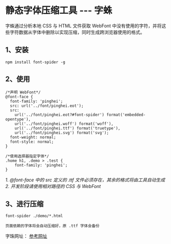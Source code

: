 # 静态字体压缩工具 --- 字蛛

字蛛通过分析本地 CSS 与 HTML 文件获取 WebFont 中没有使用的字符，并将这些字符数据从字体中删除以实现压缩，同时生成跨浏览器使用的格式。

## 1、安装

```
npm install font-spider -g
```

## 2、使用

```
/*声明 WebFont*/
@font-face {
  font-family: 'pinghei';
  src: url('../font/pinghei.eot');
  src:
    url('../font/pinghei.eot?#font-spider') format('embedded-opentype'),
    url('../font/pinghei.woff') format('woff'),
    url('../font/pinghei.ttf') format('truetype'),
    url('../font/pinghei.svg') format('svg');
  font-weight: normal;
  font-style: normal;
}

/*使用选择器指定字体*/
.home h1, .demo > .test {
    font-family: 'pinghei';
}
```

*1. @font-face 中的 src 定义的 .ttf 文件必须存在，其余的格式将由工具自动生成*
*2. 开发阶段请使用相对路径的 CSS 与 WebFont*

## 3、进行压缩

```
font-spider ./demo/*.html

页面依赖的字体将会自动压缩好，原 .ttf 字体会备份
```

字珠网址：
[参考网址](http://font-spider.org/)
